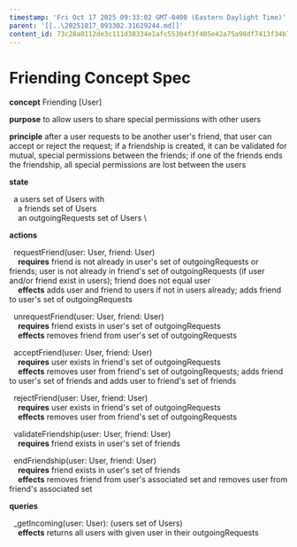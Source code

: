 ```yaml
---
timestamp: 'Fri Oct 17 2025 09:33:02 GMT-0400 (Eastern Daylight Time)'
parent: '[[..\20251017_093302.31629244.md]]'
content_id: 73c28a0112de3c111d38334e1afc55304f3f405e42a75a98df7413f34b7308d5
---
```


# Friending Concept Spec

**concept** Friending \[User]

**purpose** to allow users to share special permissions with other users

**principle** after a user requests to be another user's friend, that user can accept or reject the request; if a friendship is created, it can be validated for mutual, special permissions between the friends; if one of the friends ends the friendship, all special permissions are lost between the users

**state**

  a users set of Users with \
    a friends set of Users \
    an outgoingRequests set of Users \\

**actions**

  requestFriend(user: User, friend: User) \
    **requires**  friend is not already in user's set of outgoingRequests or friends; user is not already in friend's set of outgoingRequests (if user and/or friend exist in  users); friend does not equal user  \
    **effects** adds user and friend to users if not in users already; adds friend to user's set of outgoingRequests

  unrequestFriend(user: User, friend: User) \
    **requires**  friend exists  in user's set of outgoingRequests  \
    **effects** removes friend from user's set of outgoingRequests

  acceptFriend(user: User, friend: User) \
    **requires** user exists in friend's set of outgoingRequests \
    **effects** removes user from friend's set of outgoingRequests; adds friend to user's set of friends and adds user to friend's set of friends

  rejectFriend(user: User, friend: User) \
    **requires** user exists in friend's set of outgoingRequests \
    **effects** removes user from friend's set of outgoingRequests

  validateFriendship(user: User, friend: User) \
    **requires** friend exists in user's set of friends

  endFriendship(user: User, friend: User) \
    **requires** friend exists in user's set of friends \
    **effects** removes friend from user's associated set and removes user from friend's associated set

**queries**

  \_getIncoming(user: User): (users set of Users) \
    **effects** returns all users with given user in their outgoingRequests
